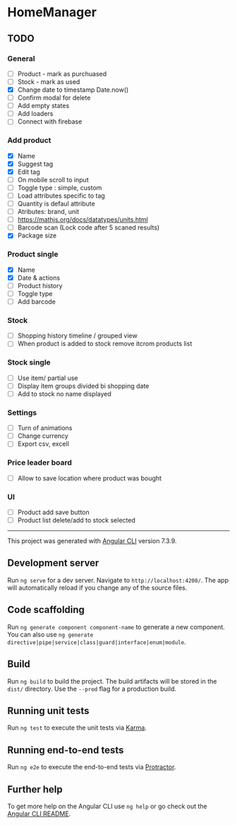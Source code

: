 # HomeManager

## TODO

### General

- [ ] Product - mark as purchuased
- [ ] Stock - mark as used
- [x] Change date to timestamp Date.now()
- [ ] Confirm modal for delete
- [ ] Add empty states
- [ ] Add loaders
- [ ] Connect with firebase

### Add product

- [x] Name
- [x] Suggest tag
- [x] Edit tag
- [ ] On mobile scroll to input
- [ ] Toggle type : simple, custom
- [ ] Load attributes specific to tag
- [ ] Quantity is defaul attribute
- [ ] Atributes: brand, unit
- [ ] https://mathjs.org/docs/datatypes/units.html
- [ ] Barcode scan (Lock code after 5 scaned results)
- [x] Package size

### Product single

- [x] Name
- [x] Date & actions
- [ ] Product history
- [ ] Toggle type
- [ ] Add barcode

### Stock

- [ ] Shopping history timeline / grouped view
- [ ] When product is added to stock remove itcrom products list

### Stock single

- [ ] Use item/ partial use
- [ ] Display item groups divided bi shopping date
- [ ] Add to stock no name displayed

### Settings

- [ ] Turn of animations
- [ ] Change currency
- [ ] Export csv, excell

### Price leader board

- [ ] Allow to save location where product was bought

### UI

- [ ] Product add save button
- [ ] Product list delete/add to stock selected

---

This project was generated with [Angular CLI](https://github.com/angular/angular-cli) version 7.3.9.

## Development server

Run `ng serve` for a dev server. Navigate to `http://localhost:4200/`. The app will automatically reload if you change any of the source files.

## Code scaffolding

Run `ng generate component component-name` to generate a new component. You can also use `ng generate directive|pipe|service|class|guard|interface|enum|module`.

## Build

Run `ng build` to build the project. The build artifacts will be stored in the `dist/` directory. Use the `--prod` flag for a production build.

## Running unit tests

Run `ng test` to execute the unit tests via [Karma](https://karma-runner.github.io).

## Running end-to-end tests

Run `ng e2e` to execute the end-to-end tests via [Protractor](http://www.protractortest.org/).

## Further help

To get more help on the Angular CLI use `ng help` or go check out the [Angular CLI README](https://github.com/angular/angular-cli/blob/master/README.md).
